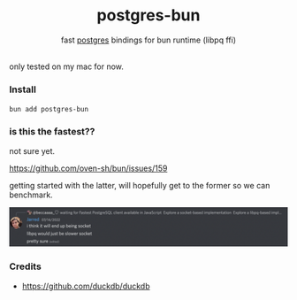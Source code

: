 <h1 align=center>postgres-bun</h1>
<div align=center>fast <a href=https://www.postgresql.org/>postgres</a> bindings for bun runtime (libpq ffi)</div>

<br />

only tested on my mac for now.

### Install

`bun add postgres-bun`

### is this the fastest??

not sure yet.

<!-- ![bun todos](media/libpq-socket-todos.png) -->

https://github.com/oven-sh/bun/issues/159

getting started with the latter, will hopefully get to the former so we can benchmark.

![jarred on discord](media/libpq-vs-socket.png)

### Credits

- https://github.com/duckdb/duckdb
